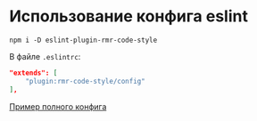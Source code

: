 # Использование конфига eslint
```
npm i -D eslint-plugin-rmr-code-style
```

В файле `.eslintrc`:
```json
"extends": [
    "plugin:rmr-code-style/config"
],
```

[Пример полного конфига](https://git.redmadrobot.com/web-frontend/docs/code-style/blob/master/example/.eslintrc.json)
